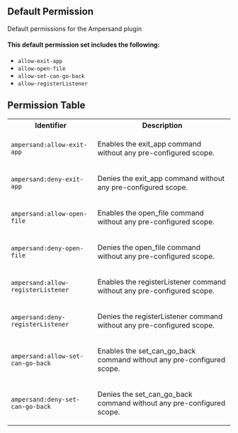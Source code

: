 ## Default Permission

Default permissions for the Ampersand plugin

#### This default permission set includes the following:

- `allow-exit-app`
- `allow-open-file`
- `allow-set-can-go-back`
- `allow-registerListener`

## Permission Table

<table>
<tr>
<th>Identifier</th>
<th>Description</th>
</tr>


<tr>
<td>

`ampersand:allow-exit-app`

</td>
<td>

Enables the exit_app command without any pre-configured scope.

</td>
</tr>

<tr>
<td>

`ampersand:deny-exit-app`

</td>
<td>

Denies the exit_app command without any pre-configured scope.

</td>
</tr>

<tr>
<td>

`ampersand:allow-open-file`

</td>
<td>

Enables the open_file command without any pre-configured scope.

</td>
</tr>

<tr>
<td>

`ampersand:deny-open-file`

</td>
<td>

Denies the open_file command without any pre-configured scope.

</td>
</tr>

<tr>
<td>

`ampersand:allow-registerListener`

</td>
<td>

Enables the registerListener command without any pre-configured scope.

</td>
</tr>

<tr>
<td>

`ampersand:deny-registerListener`

</td>
<td>

Denies the registerListener command without any pre-configured scope.

</td>
</tr>

<tr>
<td>

`ampersand:allow-set-can-go-back`

</td>
<td>

Enables the set_can_go_back command without any pre-configured scope.

</td>
</tr>

<tr>
<td>

`ampersand:deny-set-can-go-back`

</td>
<td>

Denies the set_can_go_back command without any pre-configured scope.

</td>
</tr>
</table>
